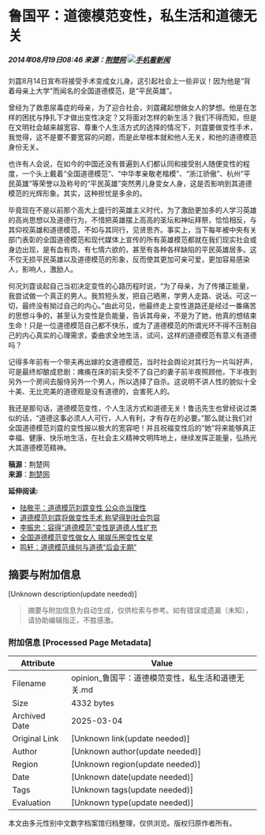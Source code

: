 # 鲁国平：道德模范变性，私生活和道德无关

##### 2014年08月19日08:46  来源：[荆楚网](http://www.cnhubei.com/)  [![](/img/2012wbn/images/peopleclienticon.jpg)手机看新闻](http://www.people.com.cn/GB/123231/365208/index.html)

刘霆8月14日宣布将接受手术变成女儿身。这引起社会上一些非议！因为他是“背着母亲上大学”而闻名的全国道德模范，是“平民英雄”。

曾经为了救患尿毒症的母亲，为了迎合社会，刘霆藏起想做女人的梦想。他是在怎样的困扰与挣扎下才做出变性决定？又将面对怎样的新生活？我们不得而知，但是在文明社会越来越宽容、尊重个人生活方式的选择的情况下，刘霆要做变性手术，我觉得，这不是要不要宽容的问题，而是此举根本就和他人无关，和他的道德模范身份无关。

也许有人会说，在如今的中国还没有普遍到人们都认同和接受别人随便变性的程度，一个头上戴着“全国道德模范”、“中华孝亲敬老楷模”、“浙江骄傲”、杭州“平民英雄”等荣誉以及称号的“平民英雄”突然男儿身变女人身，这是否影响到其道德模范的光辉形象。其实，这种担忧是多余的。

毕竟现在不是以前那个高大上盛行的英雄主义时代，为了激励更加多的人学习英雄的高尚思想以及道德行为，不惜把英雄摆上高高的圣坛和神坛拜祭，恰恰相反，与其仰视英雄和道德模范，不如与其同行，见贤思齐。事实上，当下每年被中央有关部门表彰的全国道德模范和现代媒体上宣传的所有英雄模范都就在我们现实社会或身边出现，是有血有肉，有七情六欲的，甚至有各种各样缺陷的平民英雄居多。这不仅无损平民英雄以及道德模范的形象，反而使其更加可亲可爱，更加容易感染人，影响人，激励人。

何况刘霆谈起自己当初决定变性的心路历程时说，“为了母亲，为了传播正能量，我尝试做一个真正的男人。我剪短头发，把自己晒黑，学男人走路、说话。可这一切，最终没有拗过自己的内心。”由此可见，他最终走上变性道路还是经过一番痛苦的思想斗争的，甚至认为变性是负能量，告诉其母亲，不是为了她，他真的想结束生命！只是一位道德模范自己都不快乐，或为了道德模范的所谓光环不得不压制自己的内心真实的心理需求，委曲求全地生活，试问，这样的道德模范有意义有道德吗？

记得多年前有一个带夫再出嫁的女道德模范，当时社会舆论对其行为一片叫好声，可是最终却酿成悲剧：瘫痪在床的前夫受不了自己的妻子前半夜照顾他，下半夜到另外一个房间去服侍另外一个男人，所以选择了自杀。这说明不讲人性的貌似十全十美、无比完美的道德观是没有道德的，会害死人的。

我还是那句话，道德模范变性，个人生活方式和道德无关！鲁迅先生也曾经说过类似的话，“道德这事必须人人可行，人人有利，才有存在的必要。”那么就让我们对全国道德模范刘霆的变性报以极大的宽容吧！并且祝福变性后的“她”将来能够真正幸福、健康、快乐地生活，在社会主义精神文明阵地上，继续发挥正能量，弘扬光大其道德模范精神。

**稿源**：荆楚网  
**来源**：[荆楚网](http://focus.cnhubei.com/original/201408/t3019041.shtml)

**延伸阅读:**
- [陆敬平：道德模范刘霆变性 公众亦当理性](http://opinion.people.com.cn/n/2014/0819/c159301-25491836.html)
- [道德模范刘霆将做变性手术 称望得到社会包容](http://politics.people.com.cn/n/2014/0818/c1001-25487114.html)
- [李振忠：容得“道德模范”变性是道德人性扩充](http://opinion.people.com.cn/n/2014/0817/c159301-25480142.html)
- [全国道德模范变性做女人 揭娱乐圈变性女星](http://js.people.com.cn/n/2014/0815/c360313-21999682.html)
- [鸣轩：道德模范缘何与道德“后会无期”](http://opinion.people.com.cn/n/2014/0807/c159301-25422067.html)
<!-- tcd_original_link http://opinion.people.com.cn/n/2014/0819/c159301-25492681.html -->


## 摘要与附加信息

<!-- tcd_abstract -->
[Unknown description(update needed)]
<!-- tcd_abstract_end -->

> 摘要与附加信息为自动生成，仅供检索与参考。如有错误或遗漏（未知），请协助编辑指正，不胜感激。

### 附加信息 [Processed Page Metadata]

| Attribute       | Value                                  |
|-----------------|----------------------------------------|
| Filename        | opinion_鲁国平：道德模范变性，私生活和道德无关.md                             |
| Size            | 4332 bytes                           |
| Archived Date   | 2025-03-04                             |
| Original Link   | [Unknown link(update needed)]                       |
| Author          | [Unknown author(update needed)]                               |
| Region          | [Unknown region(update needed)]                               |
| Date            | [Unknown date(update needed)]                                 |
| Tags            | [Unknown tags(update needed)]                                 |
| Evaluation            | [Unknown type(update needed)]                                 |
<!-- tcd_table_end -->

本文由多元性别中文数字档案馆归档整理，仅供浏览。版权归原作者所有。
